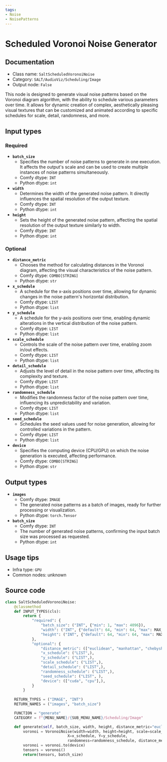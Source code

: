 ```yaml
---
tags:
- Noise
- NoisePatterns
---
```


# Scheduled Voronoi Noise Generator
## Documentation
- Class name: `SaltScheduledVoronoiNoise`
- Category: `SALT/AudioViz/Scheduling/Image`
- Output node: `False`

This node is designed to generate visual noise patterns based on the Voronoi diagram algorithm, with the ability to schedule various parameters over time. It allows for dynamic creation of complex, aesthetically pleasing visual textures that can be customized and animated according to specific schedules for scale, detail, randomness, and more.
## Input types
### Required
- **`batch_size`**
    - Specifies the number of noise patterns to generate in one execution. It affects the output's scale and can be used to create multiple instances of noise patterns simultaneously.
    - Comfy dtype: `INT`
    - Python dtype: `int`
- **`width`**
    - Determines the width of the generated noise pattern. It directly influences the spatial resolution of the output texture.
    - Comfy dtype: `INT`
    - Python dtype: `int`
- **`height`**
    - Sets the height of the generated noise pattern, affecting the spatial resolution of the output texture similarly to width.
    - Comfy dtype: `INT`
    - Python dtype: `int`
### Optional
- **`distance_metric`**
    - Chooses the method for calculating distances in the Voronoi diagram, affecting the visual characteristics of the noise pattern.
    - Comfy dtype: `COMBO[STRING]`
    - Python dtype: `str`
- **`x_schedule`**
    - A schedule for the x-axis positions over time, allowing for dynamic changes in the noise pattern's horizontal distribution.
    - Comfy dtype: `LIST`
    - Python dtype: `list`
- **`y_schedule`**
    - A schedule for the y-axis positions over time, enabling dynamic alterations in the vertical distribution of the noise pattern.
    - Comfy dtype: `LIST`
    - Python dtype: `list`
- **`scale_schedule`**
    - Controls the scale of the noise pattern over time, enabling zoom in/out effects.
    - Comfy dtype: `LIST`
    - Python dtype: `list`
- **`detail_schedule`**
    - Adjusts the level of detail in the noise pattern over time, affecting its complexity and texture.
    - Comfy dtype: `LIST`
    - Python dtype: `list`
- **`randomness_schedule`**
    - Modifies the randomness factor of the noise pattern over time, influencing its unpredictability and variation.
    - Comfy dtype: `LIST`
    - Python dtype: `list`
- **`seed_schedule`**
    - Schedules the seed values used for noise generation, allowing for controlled variations in the pattern.
    - Comfy dtype: `LIST`
    - Python dtype: `list`
- **`device`**
    - Specifies the computing device (CPU/GPU) on which the noise generation is executed, affecting performance.
    - Comfy dtype: `COMBO[STRING]`
    - Python dtype: `str`
## Output types
- **`images`**
    - Comfy dtype: `IMAGE`
    - The generated noise patterns as a batch of images, ready for further processing or visualization.
    - Python dtype: `torch.Tensor`
- **`batch_size`**
    - Comfy dtype: `INT`
    - The number of generated noise patterns, confirming the input batch size was processed as requested.
    - Python dtype: `int`
## Usage tips
- Infra type: `GPU`
- Common nodes: unknown


## Source code
```python
class SaltScheduledVoronoiNoise:
    @classmethod
    def INPUT_TYPES(cls):
        return {
            "required": {
                "batch_size": ("INT", {"min": 1, "max": 4096}),
                "width": ("INT", {"default": 64, "min": 64, "max": MAX_RESOLUTION}),
                "height": ("INT", {"default": 64, "min": 64, "max": MAX_RESOLUTION}),
            }, 
            "optional": {
                "distance_metric": (["euclidean", "manhattan", "chebyshev", "minkowski"],),
                "x_schedule": ("LIST",),
                "y_schedule": ("LIST",),
                "scale_schedule": ("LIST",),
                "detail_schedule": ("LIST",),
                "randomness_schedule": ("LIST",),
                "seed_schedule": ("LIST", ),
                "device": (["cuda", "cpu"],),
            }
        }
    
    RETURN_TYPES = ("IMAGE", "INT")
    RETURN_NAMES = ("images", "batch_size")

    FUNCTION = "generate"
    CATEGORY = f"{MENU_NAME}/{SUB_MENU_NAME}/Scheduling/Image"

    def generate(self, batch_size, width, height, distance_metric="euclidean", x_schedule=[0], y_schedule=[0], z_schedule=[0], scale_schedule=[1.0], detail_schedule=[100], randomness_schedule=[1], seed_schedule=[0], device="cuda"):
        voronoi = VoronoiNoise(width=width, height=height, scale=scale_schedule, detail=detail_schedule, seed=seed_schedule, 
                            X=x_schedule, Y=y_schedule, 
                            randomness=randomness_schedule, distance_metric=distance_metric, batch_size=batch_size, device=device)
        voronoi = voronoi.to(device)
        tensors = voronoi()
        return(tensors, batch_size)

```
